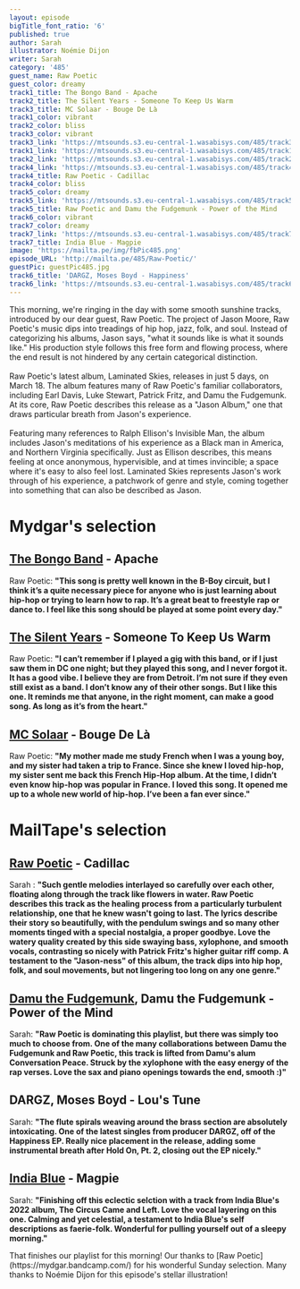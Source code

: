 ```yaml
---
layout: episode
bigTitle_font_ratio: '6'
published: true
author: Sarah
illustrator: Noémie Dijon
writer: Sarah
category: '485'
guest_name: Raw Poetic
guest_color: dreamy
track1_title: The Bongo Band - Apache
track2_title: The Silent Years - Someone To Keep Us Warm
track3_title: MC Solaar - Bouge De Là
track1_color: vibrant
track2_color: bliss
track3_color: vibrant
track3_link: 'https://mtsounds.s3.eu-central-1.wasabisys.com/485/track3.mp3'
track1_link: 'https://mtsounds.s3.eu-central-1.wasabisys.com/485/track1.mp3'
track2_link: 'https://mtsounds.s3.eu-central-1.wasabisys.com/485/track2.mp3'
track4_link: 'https://mtsounds.s3.eu-central-1.wasabisys.com/485/track4.mp3'
track4_title: Raw Poetic - Cadillac
track4_color: bliss
track5_color: dreamy
track5_link: 'https://mtsounds.s3.eu-central-1.wasabisys.com/485/track5.mp3'
track5_title: Raw Poetic and Damu the Fudgemunk - Power of the Mind
track6_color: vibrant
track7_color: dreamy
track7_link: 'https://mtsounds.s3.eu-central-1.wasabisys.com/485/track7.mp3'
track7_title: India Blue - Magpie
image: 'https://mailta.pe/img/fbPic485.png'
episode_URL: 'http://mailta.pe/485/Raw-Poetic/'
guestPic: guestPic485.jpg
track6_title: 'DARGZ, Moses Boyd - Happiness'
track6_link: 'https://mtsounds.s3.eu-central-1.wasabisys.com/485/track6.mp3'
---
```

<p id="introduction">This morning, we're ringing in the day with some smooth sunshine tracks, introduced by our dear guest, Raw Poetic. The project of Jason Moore, Raw Poetic's music dips into treadings of hip hop, jazz, folk, and soul. Instead of categorizing his albums, Jason says, "what it sounds like is what it sounds like." His production style follows this free form and flowing process, where the end result is not hindered by any certain categorical distinction. 
  <br><br>
Raw Poetic's latest album, Laminated Skies, releases in just 5 days, on March 18. The album features many of Raw Poetic's familiar collaborators, including Earl Davis, Luke Stewart, Patrick Fritz, and Damu the Fudgemunk. At its core, Raw Poetic describes this release as a "Jason Album," one that draws particular breath from Jason's experience. 
   <br><br>
  Featuring many references to Ralph Ellison's Invisible Man, the album includes Jason's meditations of his experience as a Black man in America, and Northern Virginia specifically. Just as Ellison describes, this means feeling at once anonymous, hypervisible, and at times invincible; a space where it's easy to also feel lost. Laminated Skies represents Jason's work through of his experience, a patchwork of genre and style, coming together into something that can also be described as Jason.  
</p>

# Mydgar's selection

## [The Bongo Band](https://www.mrbongo.com/collections/incredible-bongo-band) - Apache
Raw Poetic: **"**This song is pretty well known in the B-Boy circuit, but I think it’s a quite necessary piece for anyone who is just learning about hip-hop or trying to learn how to rap. It’s a great beat to freestyle rap or dance to.  I feel like this song should be played at some point every day.**"**

## [The Silent Years](https://www.facebook.com/The-Silent-Years-28187101026/) - Someone To Keep Us Warm
Raw Poetic: **"**I can’t remember if I played a gig with this band, or if I just saw them in DC one night; but they played this song, and I never forgot it. It has a good vibe. I believe they are from Detroit. I’m not sure if they even still exist as a band. I don’t know any of their other songs. But I like this one. It reminds me that anyone, in the right moment, can make a good song. As long as it’s from the heart.**"**

## [MC Solaar](https://www.discogs.com/artist/16412-MC-Solaar) - Bouge De Là
Raw Poetic: **"**My mother made me study French when I was a young boy, and my sister had taken a trip to France. Since she knew I loved hip-hop, my sister sent me back this French Hip-Hop album. At the time, I didn’t even know hip-hop was popular in France. I loved this song. It opened me up to a whole new world of hip-hop. I’ve been a fan ever since.**"**

# MailTape's selection

## [Raw Poetic](https://mydgar.bandcamp.com/) - Cadillac
Sarah : **"**Such gentle melodies interlayed so carefully over each other, floating along through the track like flowers in water. Raw Poetic describes this track as the healing process from a particularly turbulent relationship, one that he knew wasn't going to last. The lyrics describe their story so beautifully, with the pendulum swings and so many other moments tinged with a special nostalgia, a proper goodbye. Love the watery quality created by this side swaying bass, xylophone, and smooth vocals, contrasting so nicely with Patrick Fritz's higher guitar riff comp. A testament to the "Jason-ness" of this album, the track dips into hip hop, folk, and soul movements, but not lingering too long on any one genre.**"**  

## [Damu the Fudgemunk](https://nikkinair.bandcamp.com/), Damu the Fudgemunk - Power of the Mind
Sarah: **"**Raw Poetic is dominating this playlist, but there was simply too much to choose from. One of the many collaborations between Damu the Fudgemunk and Raw Poetic, this track is lifted from Damu's alum Conversation Peace. Struck by the xylophone with the easy energy of the rap verses. Love the sax and piano openings towards the end, smooth :)**"**

## DARGZ, Moses Boyd - Lou's Tune
Sarah: **"**The flute spirals weaving around the brass section are absolutely intoxicating. One of the latest singles from producer DARGZ, off of the Happiness EP. Really nice placement in the release, adding some instrumental breath after Hold On, Pt. 2, closing out the EP nicely.**"**

## [India Blue](https://www.softcell.co.uk/) - Magpie
Sarah: **"**Finishing off this eclectic selction with a track from India Blue's 2022 album, The Circus Came and Left. Love the vocal layering on this one. Calming and yet celestial, a testament to India Blue's self descriptions as faerie-folk. Wonderful for pulling yourself out of a sleepy morning.**"**

<p id="outroduction">That finishes our playlist  for this morning! Our thanks to [Raw Poetic](https://mydgar.bandcamp.com/) for his wonderful Sunday selection. Many thanks to Noémie Dijon for this episode's stellar illustration!</p>
